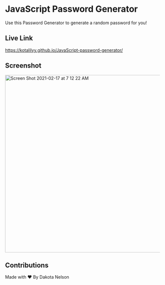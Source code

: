 # JavaScript Password Generator

Use this Password Generator to generate a random password for you! 

## Live Link

https://kotalilyy.github.io/JavaScript-password-generator/


## Screenshot 

<img width="576" alt="Screen Shot 2021-02-17 at 7 12 22 AM" src="https://user-images.githubusercontent.com/77229281/108209210-a6a11000-70ef-11eb-94b4-975241fee683.png">


## Contributions

Made with ❤️ By Dakota Nelson